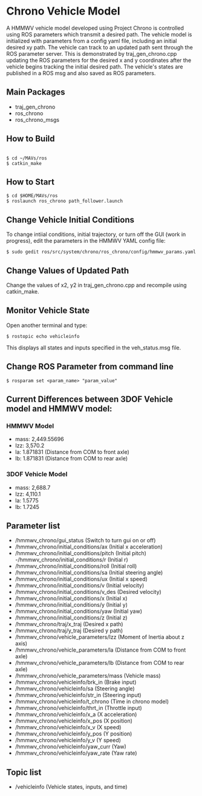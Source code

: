 # Chrono Vehicle Model
A HMMWV vehicle model developed using Project Chrono is controlled using ROS parameters which transmit a desired path. The vehicle model
is initialized with parameters from a config yaml file, including an initial desired xy path. The vehicle can track to an updated path sent through the
ROS parameter server. This is demonstrated by traj_gen_chrono.cpp updating the ROS parameters for the desired x and y coordinates after the vehicle begins tracking
the initial desired path. The vehicle's states are published in a ROS msg and also saved as ROS parameters.

## Main Packages

 - traj_gen_chrono
 - ros_chrono
 - ros_chrono_msgs

## How to Build

```

$ cd ~/MAVs/ros
$ catkin_make

```
## How to Start

```
$ cd $HOME/MAVs/ros
$ roslaunch ros_chrono path_follower.launch

```
## Change Vehicle Initial Conditions

To change intiial conditions, initial trajectory, or turn off the GUI (work in progress), edit the parameters in the HMMWV YAML config file:

```
$ sudo gedit ros/src/system/chrono/ros_chrono/config/hmmwv_params.yaml

```

## Change Values of Updated Path

Change the values of x2, y2 in traj_gen_chrono.cpp and recompile using catkin_make.

## Monitor Vehicle State

Open another terminal and type:

```
$ rostopic echo vehicleinfo

```
This displays all states and inputs specified in the veh_status.msg file.

## Change ROS Parameter from command line

```
$ rosparam set <param_name> "param_value"

```

## Current Differences between 3DOF Vehicle model and HMMWV model:

### HMMWV Model
- mass: 2,449.55696
- Izz: 3,570.2
- la: 1.871831 (Distance from COM to front axle)
- lb: 1.871831 (Distance from COM to rear axle)

### 3DOF Vehicle Model
- mass: 2,688.7
- Izz: 4,110.1
- la: 1.5775
- lb: 1.7245  

## Parameter list
- /hmmwv_chrono/gui_status (Switch to turn gui on or off)
- /hmmwv_chrono/initial_conditions/ax (Initial x acceleration)
- /hmmwv_chrono/initial_conditions/pitch (Initial pitch)
-/hmmwv_chrono/initial_conditions/r (Initial r)
- /hmmwv_chrono/initial_conditions/roll (Initial roll)
- /hmmwv_chrono/initial_conditions/sa (Initial steering angle)
- /hmmwv_chrono/initial_conditions/ux (Initial x speed)
- /hmmwv_chrono/initial_conditions/v (Initial velocity)
- /hmmwv_chrono/initial_conditions/v_des (Desired velocity)
- /hmmwv_chrono/initial_conditions/x (Initial x)
- /hmmwv_chrono/initial_conditions/y (Initial y)
- /hmmwv_chrono/initial_conditions/yaw (Initial yaw)
- /hmmwv_chrono/initial_conditions/z (Initial z)
- /hmmwv_chrono/traj/x_traj (Desired x path)
- /hmmwv_chrono/traj/y_traj (Desired y path)
- /hmmwv_chrono/vehicle_parameters/Izz (Moment of Inertia about z axis)
- /hmmwv_chrono/vehicle_parameters/la (Distance from COM to front axle)
- /hmmwv_chrono/vehicle_parameters/lb (Distance from COM to rear axle)
- /hmmwv_chrono/vehicle_parameters/mass (Vehicle mass)
- /hmmwv_chrono/vehicleinfo/brk_in (Brake input)
- /hmmwv_chrono/vehicleinfo/sa (Steering angle)
- /hmmwv_chrono/vehicleinfo/str_in (Steering input)
- /hmmwv_chrono/vehicleinfo/t_chrono (Time in chrono model)
- /hmmwv_chrono/vehicleinfo/thrt_in (Throttle input)
- /hmmwv_chrono/vehicleinfo/x_a (X acceleration)
- /hmmwv_chrono/vehicleinfo/x_pos (X position)
- /hmmwv_chrono/vehicleinfo/x_v (X speed)
- /hmmwv_chrono/vehicleinfo/y_pos (Y position)
- /hmmwv_chrono/vehicleinfo/y_v (Y speed)
- /hmmwv_chrono/vehicleinfo/yaw_curr (Yaw)
- /hmmwv_chrono/vehicleinfo/yaw_rate (Yaw rate)

## Topic list
- /vehicleinfo (Vehicle states, inputs, and time)

